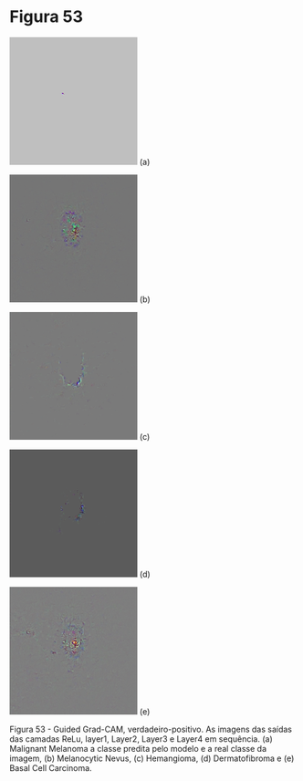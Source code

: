 # Figura 53

![a](./guided_gradcammalignant-gif.gif)
(a)

![b](./guided_gradcammelanocytic-gif.gif)
(b)

![c](./guided_gradcamhemangioma.png-gif.gif)
(c)

![d](./guided_gradcamdermatofibroma.png-gif.gif)
(d)

![e](./guided_gradcambasal-gif.gif)
(e)



Figura 53 - Guided Grad-CAM, verdadeiro-positivo. As imagens das saídas das camadas ReLu, layer1, Layer2, Layer3 e Layer4 em sequência. (a) Malignant Melanoma a classe predita pelo modelo e a real classe da imagem, (b) Melanocytic Nevus, (c) Hemangioma, (d) Dermatofibroma e (e) Basal Cell Carcinoma.